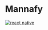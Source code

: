 # Mannafy
<a href="https://github.com/maheenriaz/Home-AR/blob/main/ezgif.com-gif-maker%20(2).gif"><img src="https://github.com/maheenriaz/Home-AR/blob/main/ezgif.com-gif-maker%20(2).gif" title="react native"></a>
